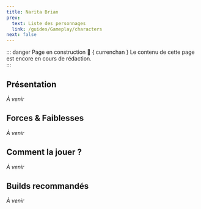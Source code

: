 ```yaml
---
title: Narita Brian
prev:
  text: Liste des personnages
  link: /guides/Gameplay/characters
next: false
---
```

<UmaBreadcrumb slug="naritabrian" />
<UmaDetails slug="naritabrian" />

::: danger Page en construction 🚧 { currenchan }
Le contenu de cette page est encore en cours de rédaction.  
:::

## Présentation
*À venir*

## Forces & Faiblesses
*À venir*

## Comment la jouer ?
*À venir*

## Builds recommandés
*À venir*
